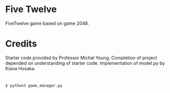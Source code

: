 # Five Twelve
FiveTwelve game based on game 2048.

# Credits
Starter code provided by Professor Michal Young.
Completion of project depended on understanding of starter code.
Implementation of model.py by Kiana Hosaka.

#
```
$ python3 game_manager.py
```
